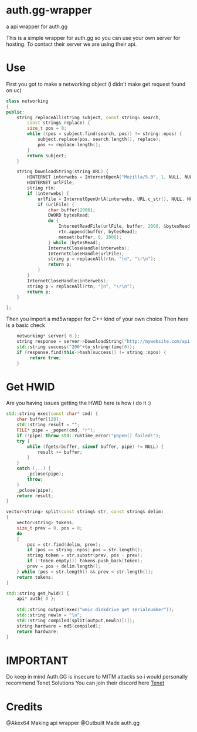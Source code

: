 # auth.gg-wrapper
a api wrapper for auth.gg

This is a simple wrapper for auth.gg so you can use your own server for hosting.
To contact their server we are using their api.

# Use

First you got to make a networking object (i didn't  make get request found on uc)
```cpp
class networking
{
public:
	string replaceAll(string subject, const string& search,
		const string& replace) {
		size_t pos = 0;
		while ((pos = subject.find(search, pos)) != string::npos) {
			subject.replace(pos, search.length(), replace);
			pos += replace.length();
		}
		return subject;
	}

	string DownloadString(string URL) {
		HINTERNET interwebs = InternetOpenA("Mozilla/5.0", 1, NULL, NULL, NULL);
		HINTERNET urlFile;
		string rtn;
		if (interwebs) {
			urlFile = InternetOpenUrlA(interwebs, URL.c_str(), NULL, NULL, NULL, NULL);
			if (urlFile) {
				char buffer[2000];
				DWORD bytesRead;
				do {
					InternetReadFile(urlFile, buffer, 2000, &bytesRead);
					rtn.append(buffer, bytesRead);
					memset(buffer, 0, 2000);
				} while (bytesRead);
				InternetCloseHandle(interwebs);
				InternetCloseHandle(urlFile);
				string p = replaceAll(rtn, "|n", "\r\n");
				return p;
			}
		}
		InternetCloseHandle(interwebs);
		string p = replaceAll(rtn, "|n", "\r\n");
		return p;
	}

};
```

Then you import a md5wrapper for C++ kind of your own choice
Then here is a basic check
```cpp
	networking* server{ 0 };
	string response = server->DownloadString("http://mywebsite.com/api.php?check&token=" + license + "&hash=" + hwid);
	std::string success("200"+to_string(time(0));
	if (response.find(this->hash(success)) != string::npos) {
		 return true;
	}
```

# Get HWID
Are you having issues getting the HWID here is how i do it :)

```cpp
std::string exec(const char* cmd) {
	char buffer[128];
	std::string result = "";
	FILE* pipe = _popen(cmd, "r");
	if (!pipe) throw std::runtime_error("popen() failed!");
	try {
		while (fgets(buffer, sizeof buffer, pipe) != NULL) {
			result += buffer;
		}
	}
	catch (...) {
		_pclose(pipe);
		throw;
	}
	_pclose(pipe);
	return result;
}

vector<string> split(const string& str, const string& delim)
{
	vector<string> tokens;
	size_t prev = 0, pos = 0;
	do
	{
		pos = str.find(delim, prev);
		if (pos == string::npos) pos = str.length();
		string token = str.substr(prev, pos - prev);
		if (!token.empty()) tokens.push_back(token);
		prev = pos + delim.length();
	} while (pos < str.length() && prev < str.length());
	return tokens;
}

std::string get_hwid() {
	api* auth{ 0 };
	
	std::string output(exec("wmic diskdrive get serialnumber"));
	std::string newln = "\n";
	std::string compiled(split(output,newln)[1]);
	string hardware = md5(compiled);
	return hardware;
}
```

# IMPORTANT
Do keep in mind Auth.GG is insecure to MITM attacks so i would personally recommend Tenet Solutions
You can join their discord here [Tenet](https://discord.gg/AVz8umV)

# Credits
@Akex64 Making api wrapper
@Outbuilt Made auth.gg

